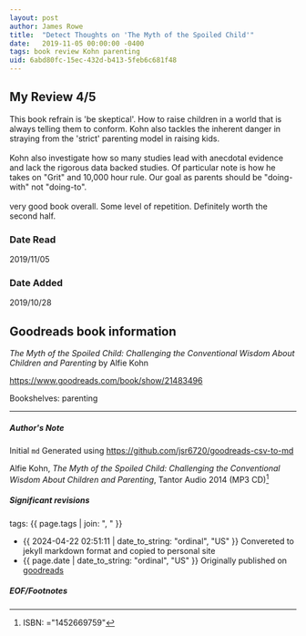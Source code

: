 ```yaml
---
layout: post
author: James Rowe
title:  "Detect Thoughts on 'The Myth of the Spoiled Child'"
date:   2019-11-05 00:00:00 -0400
tags: book review Kohn parenting
uid: 6abd80fc-15ec-432d-b413-5feb6c681f48
---
```


<!-- highly dependent on how you personally use jekyll templates, and how you want this to show up -->
<!-- escape any jekyll keys with double brackets -->

## My Review 4/5

This book refrain is 'be skeptical'. How to raise children in a world that is always telling them to conform. Kohn also tackles the inherent danger in straying from the 'strict' parenting model in raising kids.<br/><br/>Kohn also investigate how so many studies lead with anecdotal evidence and lack the rigorous data backed studies. Of particular note is how he takes on "Grit" and 10,000 hour rule. Our goal as parents should be "doing-with" not "doing-to".<br/><br/>very good book overall. Some level of repetition. Definitely worth the second half.

### Date Read
2019/11/05

### Date Added
2019/10/28

## Goodreads book information

*The Myth of the Spoiled Child: Challenging the Conventional Wisdom About Children and Parenting* by Alfie Kohn

https://www.goodreads.com/book/show/21483496

Bookshelves: parenting

---

##### Author's Note

Initial `md` Generated using https://github.com/jsr6720/goodreads-csv-to-md

Alfie Kohn, *The Myth of the Spoiled Child: Challenging the Conventional Wisdom About Children and Parenting*,  Tantor Audio 2014 (MP3 CD)[^1]

##### Significant revisions

tags: {{ page.tags | join: ", " }} <!-- todo move this somewhere -->

- {{ 2024-04-22 02:51:11 | date_to_string: "ordinal", "US" }} Convereted to jekyll markdown format and copied to personal site
- {{ page.date | date_to_string: "ordinal", "US" }} Originally published on [goodreads](https://www.goodreads.com)

##### EOF/Footnotes

[^1]: ISBN: ="1452669759"